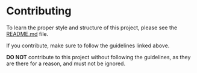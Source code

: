 # Contributing

To learn the proper style and structure of this project, please see the [README.md](style/README.md) file.

If you contribute, make sure to follow the guidelines linked above.

__DO NOT__ contribute to this project without following the guidelines, as they are there for a reason, and must not be ignored.

